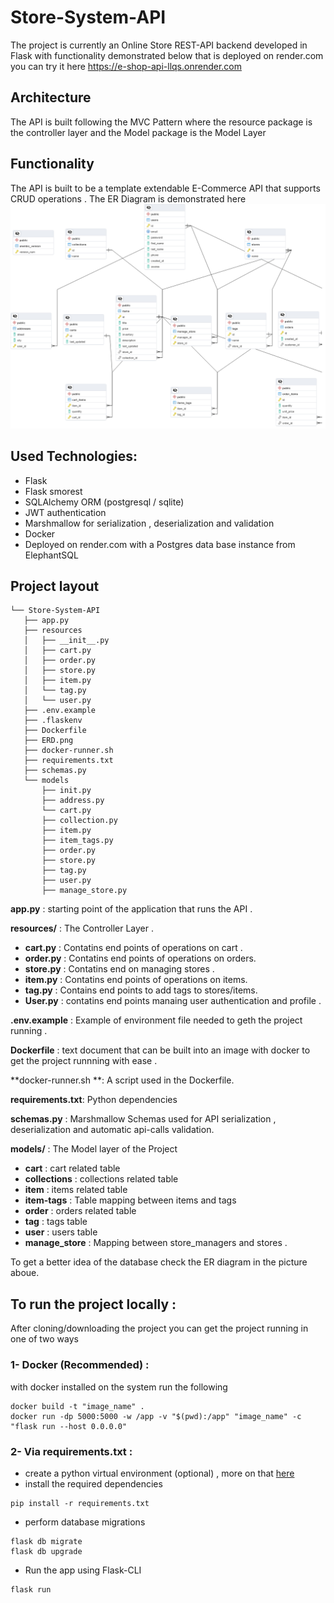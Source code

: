 # Store-System-API

The project is currently an Online Store REST-API backend developed in Flask with functionality demonstrated below that is deployed on render.com you can try it here https://e-shop-api-llqs.onrender.com

## Architecture
The API is built following the MVC Pattern where the resource package is the controller layer and the Model package is the Model Layer 

## Functionality
The API is built to be a template extendable E-Commerce API that supports CRUD operations . The ER Diagram is demonstrated here 
![ERD](https://github.com/AI091/Store-System-API/blob/master/Entity-Relationship-Diagram.png)

## Used Technologies: 
- Flask 
- Flask smorest 
- SQLAlchemy ORM (postgresql / sqlite)
- JWT authentication 
- Marshmallow for serialization , deserialization and validation 
- Docker 
- Deployed on render.com with a Postgres data base instance from ElephantSQL 

## Project layout 
```
└── Store-System-API
   ├── app.py
   ├── resources
   │   ├── __init__.py
   │   ├── cart.py
   │   ├── order.py   
   │   ├── store.py	
   │   ├── item.py	
   │   └── tag.py
   │   └── user.py
   ├── .env.example
   ├── .flaskenv
   ├── Dockerfile
   ├── ERD.png
   ├── docker-runner.sh
   ├── requirements.txt
   ├── schemas.py
   └── models
       ├── init.py
       ├── address.py
       └── cart.py
       ├── collection.py
       ├── item.py
       ├── item_tags.py
       ├── order.py
       ├── store.py
       ├── tag.py
       ├── user.py
       ├── manage_store.py

```
**app.py** : starting point of the application that runs the API .

**resources/** : The Controller Layer .
- **cart.py** : Contatins end points of operations on cart .
- **order.py** : Contatins end points of operations on orders.  
- **store.py** : Contatins end on managing stores .
- **item.py** : Contatins end points of operations on items. 
- **tag.py** : Contains end points to add tags to stores/items.
- **User.py** : contatins end points manaing user authentication and profile .

**.env.example** : Example of environment file needed to geth the project running  .

**Dockerfile** : text document that can be built into an image with docker to get the project runnning with ease .

**docker-runner.sh **: A script used in the Dockerfile.

**requirements.txt**: Python dependencies 

**schemas.py** : Marshmallow Schemas used for API serialization , deserialization and automatic api-calls validation. 

**models/** : The Model layer of the Project 
- **cart** : cart related table
- **collections** : collections related table
- **item** : items related table
- **item-tags** : Table mapping between items and tags 
- **order** : orders related table
- **tag** : tags table 
- **user** : users table 
- **manage_store** : Mapping between store_managers and stores .

To get a better idea of the database check the ER diagram in the picture aboue.




## To run the project locally : 
After cloning/downloading the project you can get the project running in one of two ways  
### 1- Docker (Recommended) : 
with docker installed on the system run the following 
```
docker build -t "image_name" . 
docker run -dp 5000:5000 -w /app -v "$(pwd):/app" "image_name" -c "flask run --host 0.0.0.0"

```
### 2- Via requirements.txt : 
- create a python virtual environment (optional) , more on that [here](https://docs.python.org/3/library/venv.html)
- install the required dependencies
```
pip install -r requirements.txt
```
- perform database migrations 
```
flask db migrate
flask db upgrade
```
- Run the app using Flask-CLI 
``` 
flask run
```


